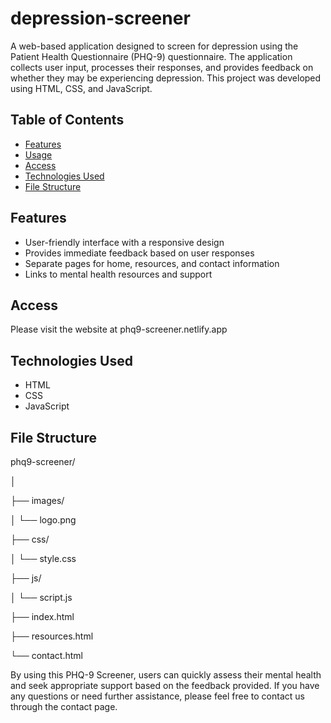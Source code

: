 # depression-screener
A web-based application designed to screen for depression using the Patient Health Questionnaire (PHQ-9) questionnaire. The application collects user input, processes their responses, and provides feedback on whether they may be experiencing depression. This project was developed using HTML, CSS, and JavaScript. 

## Table of Contents
- [Features](#features)
- [Usage](#usage)
- [Access](#access)
- [Technologies Used](#technologies-used)
- [File Structure](#file-structure)

## Features
- User-friendly interface with a responsive design
- Provides immediate feedback based on user responses
- Separate pages for home, resources, and contact information
- Links to mental health resources and support

## Access
Please visit the website at phq9-screener.netlify.app

## Technologies Used
- HTML
- CSS
- JavaScript

## File Structure
phq9-screener/

│

├── images/

│   └── logo.png

├── css/

│   └── style.css

├── js/

│   └── script.js

├── index.html

├── resources.html

└── contact.html

By using this PHQ-9 Screener, users can quickly assess their mental health and seek appropriate support based on the feedback provided. If you have any questions or need further assistance, please feel free to contact us through the contact page.
